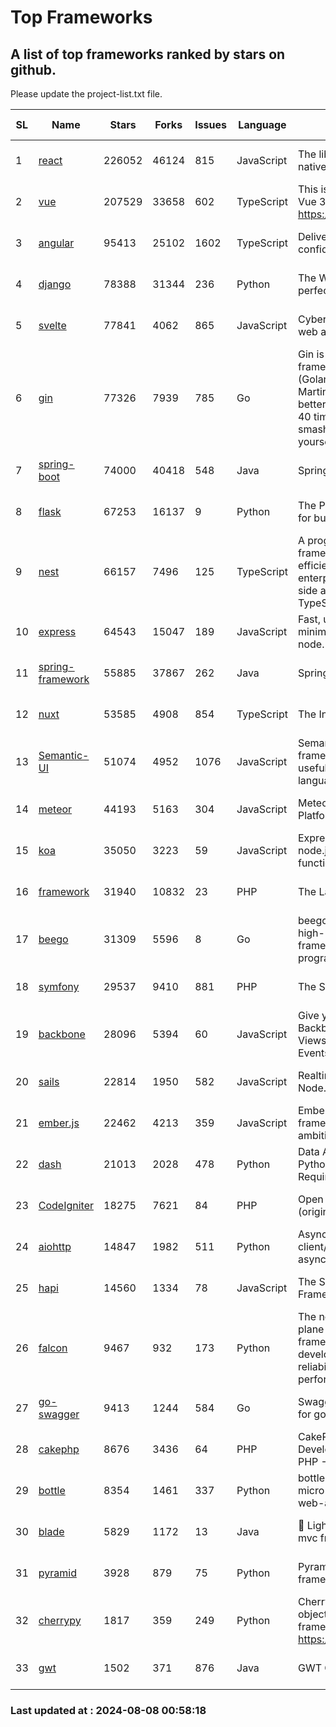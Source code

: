 # Top Frameworks
## A list of top frameworks ranked by stars on github.  
Please update the project-list.txt file.

| SL| Name  | Stars| Forks| Issues | Language | Description | Last Commit |
| --| ------| -----| ---- | ------ | -------- | ----------- | ----------- |
| 1 | [react](https://github.com/facebook/react) | 226052 | 46124 | 815 | JavaScript | The library for web and native user interfaces. | 2024-08-07 15:30:11 |
| 2 | [vue](https://github.com/vuejs/vue) | 207529 | 33658 | 602 | TypeScript | This is the repo for Vue 2. For Vue 3, go to https://github.com/vuejs/core | 2024-06-14 12:52:12 |
| 3 | [angular](https://github.com/angular/angular) | 95413 | 25102 | 1602 | TypeScript | Deliver web apps with confidence 🚀 | 2024-08-07 19:29:21 |
| 4 | [django](https://github.com/django/django) | 78388 | 31344 | 236 | Python | The Web framework for perfectionists with deadlines. | 2024-08-07 21:10:49 |
| 5 | [svelte](https://github.com/sveltejs/svelte) | 77841 | 4062 | 865 | JavaScript | Cybernetically enhanced web apps | 2024-08-06 15:49:01 |
| 6 | [gin](https://github.com/gin-gonic/gin) | 77326 | 7939 | 785 | Go | Gin is a HTTP web framework written in Go (Golang). It features a Martini-like API with much better performance -- up to 40 times faster. If you need smashing performance, get yourself some Gin. | 2024-07-14 12:34:34 |
| 7 | [spring-boot](https://github.com/spring-projects/spring-boot) | 74000 | 40418 | 548 | Java | Spring Boot | 2024-08-07 18:20:28 |
| 8 | [flask](https://github.com/pallets/flask) | 67253 | 16137 | 9 | Python | The Python micro framework for building web applications. | 2024-08-06 15:31:00 |
| 9 | [nest](https://github.com/nestjs/nest) | 66157 | 7496 | 125 | TypeScript | A progressive Node.js framework for building efficient, scalable, and enterprise-grade server-side applications with TypeScript/JavaScript 🚀 | 2024-08-06 18:46:27 |
| 10 | [express](https://github.com/expressjs/express) | 64543 | 15047 | 189 | JavaScript | Fast, unopinionated, minimalist web framework for node. | 2024-07-28 10:55:10 |
| 11 | [spring-framework](https://github.com/spring-projects/spring-framework) | 55885 | 37867 | 262 | Java | Spring Framework | 2024-08-07 16:23:06 |
| 12 | [nuxt](https://github.com/nuxt/nuxt) | 53585 | 4908 | 854 | TypeScript | The Intuitive Vue Framework. | 2024-08-07 22:28:16 |
| 13 | [Semantic-UI](https://github.com/Semantic-Org/Semantic-UI) | 51074 | 4952 | 1076 | JavaScript | Semantic is a UI component framework based around useful principles from natural language. | 2023-01-11 17:05:32 |
| 14 | [meteor](https://github.com/meteor/meteor) | 44193 | 5163 | 304 | JavaScript | Meteor, the JavaScript App Platform | 2024-08-07 11:23:07 |
| 15 | [koa](https://github.com/koajs/koa) | 35050 | 3223 | 59 | JavaScript | Expressive middleware for node.js using ES2017 async functions | 2024-06-28 15:26:17 |
| 16 | [framework](https://github.com/laravel/framework) | 31940 | 10832 | 23 | PHP | The Laravel Framework. | 2024-08-07 21:17:55 |
| 17 | [beego](https://github.com/beego/beego) | 31309 | 5596 | 8 | Go | beego is an open-source, high-performance web framework for the Go programming language. | 2024-08-07 04:10:19 |
| 18 | [symfony](https://github.com/symfony/symfony) | 29537 | 9410 | 881 | PHP | The Symfony PHP framework | 2024-08-07 08:58:18 |
| 19 | [backbone](https://github.com/jashkenas/backbone) | 28096 | 5394 | 60 | JavaScript | Give your JS App some Backbone with Models, Views, Collections, and Events | 2024-03-06 23:22:47 |
| 20 | [sails](https://github.com/balderdashy/sails) | 22814 | 1950 | 582 | JavaScript | Realtime MVC Framework for Node.js | 2024-05-17 22:00:56 |
| 21 | [ember.js](https://github.com/emberjs/ember.js) | 22462 | 4213 | 359 | JavaScript | Ember.js - A JavaScript framework for creating ambitious web applications | 2024-08-07 19:18:18 |
| 22 | [dash](https://github.com/plotly/dash) | 21013 | 2028 | 478 | Python | Data Apps & Dashboards for Python. No JavaScript Required. | 2024-07-24 19:27:39 |
| 23 | [CodeIgniter](https://github.com/bcit-ci/CodeIgniter) | 18275 | 7621 | 84 | PHP | Open Source PHP Framework (originally from EllisLab) | 2024-03-20 03:51:42 |
| 24 | [aiohttp](https://github.com/aio-libs/aiohttp) | 14847 | 1982 | 511 | Python | Asynchronous HTTP client/server framework for asyncio and Python | 2024-08-07 21:58:55 |
| 25 | [hapi](https://github.com/hapijs/hapi) | 14560 | 1334 | 78 | JavaScript | The Simple, Secure Framework Developers Trust | 2024-07-04 00:48:01 |
| 26 | [falcon](https://github.com/falconry/falcon) | 9467 | 932 | 173 | Python | The no-magic web data plane API and microservices framework for Python developers, with a focus on reliability, correctness, and performance at scale. | 2024-08-06 07:30:58 |
| 27 | [go-swagger](https://github.com/go-swagger/go-swagger) | 9413 | 1244 | 584 | Go | Swagger 2.0 implementation for go | 2024-05-13 17:21:38 |
| 28 | [cakephp](https://github.com/cakephp/cakephp) | 8676 | 3436 | 64 | PHP | CakePHP: The Rapid Development Framework for PHP - Official Repository | 2024-08-05 16:04:14 |
| 29 | [bottle](https://github.com/bottlepy/bottle) | 8354 | 1461 | 337 | Python | bottle.py is a fast and simple micro-framework for python web-applications. | 2024-01-03 22:31:48 |
| 30 | [blade](https://github.com/lets-blade/blade) | 5829 | 1172 | 13 | Java | :rocket: Lightning fast and elegant mvc framework for Java8 | 2024-06-17 01:05:35 |
| 31 | [pyramid](https://github.com/Pylons/pyramid) | 3928 | 879 | 75 | Python | Pyramid - A Python web framework | 2024-06-10 16:09:42 |
| 32 | [cherrypy](https://github.com/cherrypy/cherrypy) | 1817 | 359 | 249 | Python | CherryPy is a pythonic, object-oriented HTTP framework.      https://cherrypy.dev | 2024-07-02 23:41:56 |
| 33 | [gwt](https://github.com/gwtproject/gwt) | 1502 | 371 | 876 | Java | GWT Open Source Project | 2024-07-30 01:55:48 |

### Last updated at : 2024-08-08 00:58:18
